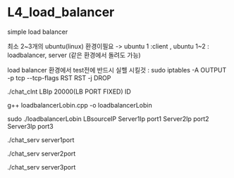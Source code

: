# L4_load_balancer

simple load balancer

최소 2~3개의 ubuntu(linux) 환경이필요 -> ubuntu 1 :client , ubuntu 1~2 : loadbalancer, server (같은 환경에서 돌려도 가능) 

load balancer 환경에서 test전에 반드시 실핼 시킬것 : sudo iptables -A OUTPUT -p tcp --tcp-flags RST RST -j DROP

./chat_clnt LBIp 20000(LB PORT FIXED) ID


g++ loadbalancerLobin.cpp -o loadbalancerLobin

sudo ./loadbalancerLobin LBsourceIP Server1Ip port1 Server2Ip port2 Server3Ip port3


./chat_serv server1port

./chat_serv server2port

./chat_serv server3port
